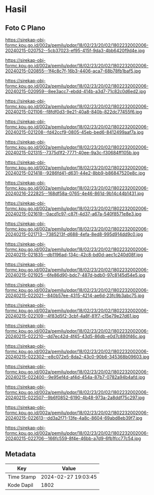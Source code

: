 # Hasil

## Foto C Plano

https://sirekap-obj-formc.kpu.go.id/002a/pemilu/pdpr/18/02/23/20/02/1802232002006-20240215-020752--5cb37023-ef95-415f-9da3-4bb6420f9d4e.jpg

https://sirekap-obj-formc.kpu.go.id/002a/pemilu/pdpr/18/02/23/20/02/1802232002006-20240215-020855--1f4c8c7f-16b3-4406-aca7-68b78fb1baf5.jpg

https://sirekap-obj-formc.kpu.go.id/002a/pemilu/pdpr/18/02/23/20/02/1802232002006-20240215-020959--8ee3acc7-ebdd-414b-a3d7-71c82c0d6ed2.jpg

https://sirekap-obj-formc.kpu.go.id/002a/pemilu/pdpr/18/02/23/20/02/1802232002006-20240215-021106--f8fdf0d3-9e21-40a8-840b-822dc77455f6.jpg

https://sirekap-obj-formc.kpu.go.id/002a/pemilu/pdpr/18/02/23/20/02/1802232002006-20240215-021208--fd42ccf9-0805-45eb-bed6-8412499aaf7a.jpg

https://sirekap-obj-formc.kpu.go.id/002a/pemilu/pdpr/18/02/23/20/02/1802232002006-20240215-021315--7375d1f2-7771-40ee-9a3c-f30684ff105b.jpg

https://sirekap-obj-formc.kpu.go.id/002a/pemilu/pdpr/18/02/23/20/02/1802232002006-20240215-021418--9286fd41-d631-44e2-8bb9-b86847520e8c.jpg

https://sirekap-obj-formc.kpu.go.id/002a/pemilu/pdpr/18/02/23/20/02/1802232002006-20240216-222825--168df58a-0765-4e46-861d-9b14c44b1431.jpg

https://sirekap-obj-formc.kpu.go.id/002a/pemilu/pdpr/18/02/23/20/02/1802232002006-20240215-021619--0acd1c97-c87f-4d37-a67a-540f8571e8e3.jpg

https://sirekap-obj-formc.kpu.go.id/002a/pemilu/pdpr/18/02/23/20/02/1802232002006-20240215-021713--7385213f-d688-4efa-8ed8-995d914dd9c0.jpg

https://sirekap-obj-formc.kpu.go.id/002a/pemilu/pdpr/18/02/23/20/02/1802232002006-20240215-021835--db1196ad-134c-42c8-bd0d-aec1c240d08f.jpg

https://sirekap-obj-formc.kpu.go.id/002a/pemilu/pdpr/18/02/23/20/02/1802232002006-20240215-021925--6fe86d90-bdc7-487d-bdb0-97c8145d54e5.jpg

https://sirekap-obj-formc.kpu.go.id/002a/pemilu/pdpr/18/02/23/20/02/1802232002006-20240215-022021--840b57ee-4315-4214-ae6d-23fc9b3abc75.jpg

https://sirekap-obj-formc.kpu.go.id/002a/pemilu/pdpr/18/02/23/20/02/1802232002006-20240215-022109--4f83d5f2-3cbf-4a8f-81f7-c15e79e27d61.jpg

https://sirekap-obj-formc.kpu.go.id/002a/pemilu/pdpr/18/02/23/20/02/1802232002006-20240215-022210--dd7ec42d-4f45-43d5-86db-e0d7c880f46c.jpg

https://sirekap-obj-formc.kpu.go.id/002a/pemilu/pdpr/18/02/23/20/02/1802232002006-20240215-022302--e8c072e5-8da2-43c0-90b6-345368b09603.jpg

https://sirekap-obj-formc.kpu.go.id/002a/pemilu/pdpr/18/02/23/20/02/1802232002006-20240215-022400--9e95ef4d-af4d-454a-87b7-0782a94b4afd.jpg

https://sirekap-obj-formc.kpu.go.id/002a/pemilu/pdpr/18/02/23/20/02/1802232002006-20240215-022507--9b6f0852-6190-4b48-973a-2a8ddf75c297.jpg

https://sirekap-obj-formc.kpu.go.id/002a/pemilu/pdpr/18/02/23/20/02/1802232002006-20240215-022613--dd3a2f71-13fe-4a8c-8604-69abd8eb39f7.jpg

https://sirekap-obj-formc.kpu.go.id/002a/pemilu/pdpr/18/02/23/20/02/1802232002006-20240215-022706--166fc559-8f4e-46bb-a7d9-6fb1fcc77c54.jpg


## Metadata

| Key        | Value               |
| ---------- | ------------------- |
| Time Stamp | 2024-02-27 19:03:45 |
| Kode Dapil | 1802                |



